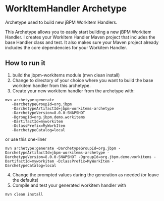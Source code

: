 # WorkItemHandler Archetype

Archetype used to build new jBPM Workitem Handlers.

This Archetype allows you to easily start building a new jBPM Workitem Handler.
I creates your WorkItem Handler Maven project that includes the base Handler class and 
test. It also makes sure your Maven project already includes the core dependencies 
for your Workitem Handler.

How to run it
--------------------
1. build the jbpm-workitems module (mvn clean install)
2. Change to directory of your choice where you want to build the 
base workitem handler from this archetype.
3. Create your new workitem handler from the archetype with:
```
mvn archetype:generate 
   -DarchetypeGroupId=org.jbpm 
   -DarchetypeArtifactId=jbpm-workitems-archetype 
   -DarchetypeVersion=8.0.0-SNAPSHOT
   -DgroupId=org.jbpm.demo.workitems 
   -DartifactId=myworkitem 
   -DclassPrefix=MyWorkItem
   -DarchetypeCatalog=local
```
or use this one-liner

```
mvn archetype:generate -DarchetypeGroupId=org.jbpm -DarchetypeArtifactId=jbpm-workitems-archetype -DarchetypeVersion=8.0.0-SNAPSHOT -DgroupId=org.jbpm.demo.workitems -DartifactId=myworkitem -DclassPrefix=MyWorkItem -DarchetypeCatalog=local
```
4. Change the prompted values during the generation as needed (or leave the defaults)
5. Compile and test your generated workitem handler with 
```
mvn clean install
```